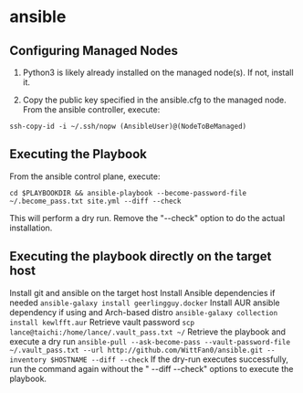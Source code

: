 # ansible

## Configuring Managed Nodes

1. Python3 is likely already installed on the managed node(s). If not, install it.

2. Copy the public key specified in the ansible.cfg to the managed node. From the ansible controller, execute:

`ssh-copy-id -i ~/.ssh/nopw (AnsibleUser)@(NodeToBeManaged)`

## Executing the Playbook

From the ansible control plane, execute:

`cd $PLAYBOOKDIR && ansible-playbook --become-password-file ~/.become_pass.txt site.yml --diff --check`

This will perform a dry run. Remove the "--check" option to do the actual installation.

## Executing the playbook directly on the target host

Install git and ansible on the target host
Install Ansible dependencies if needed
`ansible-galaxy install geerlingguy.docker`
Install AUR ansible dependency if using and Arch-based distro
`ansible-galaxy collection install kewlfft.aur`
Retrieve vault password
`scp lance@taichi:/home/lance/.vault_pass.txt ~/`
Retrieve the playbook and execute a dry run
`ansible-pull --ask-become-pass --vault-password-file ~/.vault_pass.txt --url http://github.com/WittFan0/ansible.git --inventory $HOSTNAME --diff --check`
If the dry-run executes successfully, run the command again without the " --diff --check" options to execute the playbook.